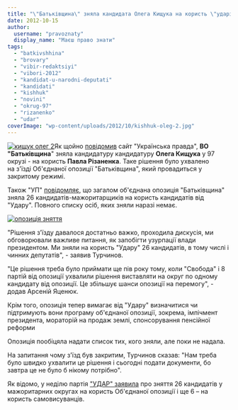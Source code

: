 ```yaml
---
title: "\"Батьківщина\" зняла кандидата Олега Кищука на користь \"ударівця\" Павла Різаненка"
date: 2012-10-15
author: 
  username: "pravoznaty"
  display_name: "Маєш право знати"
tags: 
  - "batkivshhina"
  - "brovary"
  - "vibir-redaktsiyi"
  - "vibori-2012"
  - "kandidat-u-narodni-deputati"
  - "kandidati"
  - "kishhuk"
  - "novini"
  - "okrug-97"
  - "rizanenko"
  - "udar"
coverImage: "wp-content/uploads/2012/10/kishhuk-oleg-2.jpg"
---
```


[![](https://mpz.brovary.org/wp-content/uploads/2012/10/kishhuk-oleg-2.jpg "кищук олег 2")](https://mpz.brovary.org/wp-content/uploads/2012/10/kishhuk-oleg-2.jpg)Як щойно [повідомив](http://www.pravda.com.ua/news/2012/10/15/6974685/) сайт "Українська правда", **ВО "Батьківщина**" зняла кандидатуру кандидатуру **Олега Кищука** у 97 окрузі - на користь **Павла Різаненка**. Таке рішення було ухвалено на з'їзді Об'єднаної опозиції "Батьківщина", який провадиться у закритому режимі.

Також "УП" [повідомляє](http://www.pravda.com.ua/news/2012/10/15/6974682/), що загалом об'єднана опозиція "Батьківщина" зняла 26 кандидатів-мажоритарщиків на користь кандидатів від "Удару". Повного списку осіб, яких зняли наразі немає.

[![](https://mpz.brovary.org/wp-content/uploads/2012/10/opozitsiya-znyattya.jpg "опозиція зняття")](https://mpz.brovary.org/wp-content/uploads/2012/10/opozitsiya-znyattya.jpg)

"Рішення з'їзду давалося достатньо важко, проходила дискусія, ми обговорювали важливе питання, як запобігти узурпації влади президентом. Ми зняли на користь "Удару" 26 кандидатів, в тому числі і чинних депутатів", - заявив Турчинов.

"Це рішення треба було приймати ще пів року тому, коли "Свобода" і 8 партій від опозиції ухвалили рішення виставляти на округ по одному кандидату від опозиції. Це збільшує шанси опозиції на перемогу", - додав Арсеній Яценюк.

Крім того, опозиція тепер вимагає від "Удару" визначитися чи підтримують вони програму об'єднаної опозиції, зокрема, імпічмент президента, мораторій на продаж землі, спонсорування пенсійної реформи

Опозиція пообіцяла надати список тих, кого зняли, але поки не надала.

На запитання чому з'їзд був закритим, Турчинов сказав: "Нам треба було швидко ухвалити це рішення і сьогодні подати документи, бо завтра це не було б нікому потрібно".

Як відомо, у неділю партія ["УДАР" заявила](http://www.pravda.com.ua/news/2012/10/14/6974595/) про зняття 26 кандидатів у мажоритарних округах на користь Об'єднаної опозиції і ще 6 – на користь самовисуванців.
